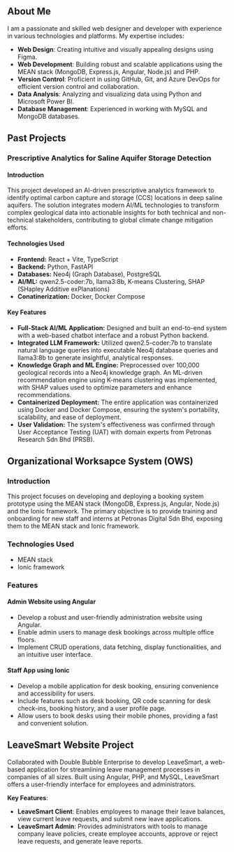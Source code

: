 ## About Me
I am a passionate and skilled web designer and developer with experience in various technologies and platforms. My expertise includes:

- **Web Design**: Creating intuitive and visually appealing designs using Figma.
- **Web Development**: Building robust and scalable applications using the MEAN stack (MongoDB, Express.js, Angular, Node.js) and PHP.
- **Version Control**: Proficient in using GitHub, Git, and Azure DevOps for efficient version control and collaboration.
- **Data Analysis**: Analyzing and visualizing data using Python and Microsoft Power BI.
- **Database Management**: Experienced in working with MySQL and MongoDB databases.

## Past Projects

### **Prescriptive Analytics for Saline Aquifer Storage Detection**

#### **Introduction**
This project developed an AI-driven prescriptive analytics framework to identify optimal carbon capture and storage (CCS) locations in deep saline aquifers. The solution integrates modern AI/ML technologies to transform complex geological data into actionable insights for both technical and non-technical stakeholders, contributing to global climate change mitigation efforts.

#### **Technologies Used**
- **Frontend:** React + Vite, TypeScript
- **Backend:** Python, FastAPI
- **Databases:** Neo4j (Graph Database), PostgreSQL
- **AI/ML:** qwen2.5-coder:7b, llama3:8b, K-means Clustering, SHAP (SHapley Additive exPlanations)
- **Conatinerization:** Docker, Docker Compose

#### **Key Features**
- **Full-Stack AI/ML Application:** Designed and built an end-to-end system with a web-based chatbot interface and a robust Python backend.
- **Integrated LLM Framework:** Utilized qwen2.5-coder:7b to translate natural language queries into executable Neo4j database queries and llama3:8b to generate insightful, analytical responses.
- **Knowledge Graph and ML Engine:** Preprocessed over 100,000 geological records into a Neo4j knowledge graph. An ML-driven recommendation engine using K-means clustering was implemented, with SHAP values used to optimize parameters and enhance recommendations.
- **Containerized Deployment:** The entire application was containerized using Docker and Docker Compose, ensuring the system's portability, scalability, and ease of deployment.
- **User Validation:** The system's effectiveness was confirmed through User Acceptance Testing (UAT) with domain experts from Petronas Research Sdn Bhd (PRSB).

## Organizational Worksapce System (OWS)

### Introduction
This project focuses on developing and deploying a booking system prototype using the MEAN stack (MongoDB, Express.js, Angular, Node.js) and the Ionic framework. The primary objective is to provide training and onboarding for new staff and interns at Petronas Digital Sdn Bhd, exposing them to the MEAN stack and Ionic framework.

### Technologies Used
- MEAN stack
- Ionic framework

### Features

#### Admin Website using Angular
- Develop a robust and user-friendly administration website using Angular.
- Enable admin users to manage desk bookings across multiple office floors.
- Implement CRUD operations, data fetching, display functionalities, and an intuitive user interface.

#### Staff App using Ionic
- Develop a mobile application for desk booking, ensuring convenience and accessibility for users.
- Include features such as desk booking, QR code scanning for desk check-ins, booking history, and a user profile page.
- Allow users to book desks using their mobile phones, providing a fast and convenient solution.

## LeaveSmart Website Project
Collaborated with Double Bubble Enterprise to develop LeaveSmart, a web-based application for streamlining leave management processes in companies of all sizes. Built using Angular, PHP, and MySQL, LeaveSmart offers a user-friendly interface for employees and administrators.

**Key Features**:
- **LeaveSmart Client**: Enables employees to manage their leave balances, view current leave requests, and submit new leave applications.
- **LeaveSmart Admin**: Provides administrators with tools to manage company leave policies, create employee accounts, approve or reject leave requests, and generate leave reports.

